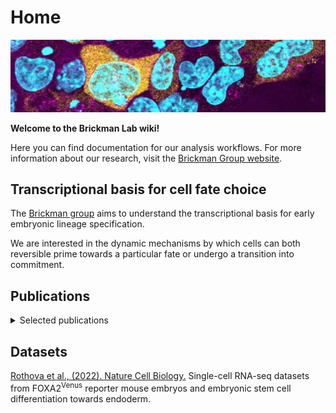 # Home

![BrickmanBanner](https://github.com/brickmanlab/.github/blob/master/profile/BrickmanBanner.png)

**Welcome to the Brickman Lab wiki!**

Here you can find documentation for our analysis workflows. For more information about our research, visit the
[Brickman Group website](https://renew.ku.dk/research/reseach-groups/brickman-group/).

## Transcriptional basis for cell fate choice

The [Brickman group](https://renew.ku.dk/research/reseach-groups/brickman-group/) aims to understand the transcriptional basis for early embryonic lineage specification.

We are interested in the dynamic mechanisms by which cells can both reversible prime towards a particular fate or undergo a transition into commitment.

## Publications

<details>
  <summary> Selected publications </summary>

Wong, Y. F., Kumar, Y., Proks, M., Herrera, J. A. R., Rothová,M. M., Monteiro, R. S., Pozzi, S., Jennings, R. E., Hanley, N. A., Bickmore, W. A., and Brickman, J. M. **(2023)**. [Expansion of ventral foregut is linked to changes in the enhancer landscape for organ-specific differentiation](https://www.nature.com/articles/s41556-022-01075-8). _Nature Cell Biology_, doi: 10.1038/s41556-022-01075-8.

Perera, M., Nissen, S. B., Proks, M., Pozzi, S., Monteiro, R. S., Trusina, A., and Brickman, J. M. **(2022)**. [Transcriptional heterogeneity and cell cycle regulation as central determinants of Primitive Endoderm priming](https://elifesciences.org/articles/78967). _eLife_, doi: 10.7554/eLife.78967.

Rothová, M. M., Nielsen, A. V., Proks, M., Wong, Y. F., Riveiro, A. R., Linneberg-Agerholm, M., David, E., Amit, I., Trusina, A., and Brickman, J. M. **(2022)**. [Identification of the central intermediate in the extra-embryonic to embryonic endoderm transition through single-cell transcriptomics](https://www.nature.com/articles/s41556-022-00923-x). _Nature Cell Biology_, doi: 10.1038/s41556-022-00923-x.

Riveiro, A. R., and Brickman, J. M. **(2020)**. [From pluripotency to totipotency: an experimentalist's guide to cellular potency](https://journals.biologists.com/dev/article/147/16/dev189845/223002/From-pluripotency-to-totipotency-an). _Development_, doi: 10.1242/dev.189845.

Hamilton, W.B., Mosesson, Y., Monteiro, R.S., Emdal, K.B., Knudsen, T.E., Francavilla, C., Barkai, N., Olsen, J.V. and Brickman, J.M. **(2019)**. [Dynamic lineage priming is driven via direct enhancer regulation by ERK](https://www.nature.com/articles/s41586-019-1732-z). _Nature_, doi: 10.1038/s41586-019-1732-z.

Weinert, B.T., Narita, T., Satpathy, S., Srinivasan, B., Hansen, B.K., Scholz, C., Hamilton, W.B., Zucconi, B.E., Wang, W.W., Liu, W.R., Brickman, J.M., Kesicki, E.A., Lai, A., Bromberg, K.D., Cole, P.A., and Choudhary, C. **(2018)**. [Time-Resolved Analysis Reveals Rapid Dynamics and Broad Scope of the CBP/p300 Acetylome](https://www.sciencedirect.com/science/article/pii/S0092867418305269?via%3Dihub). _Cell_ 174, 231-244.e212, doi:10.1016/j.cell.2018.04.033.

Anderson, K.G.V., Hamilton, W.B., Roske, F.V., Azad, A., Knudsen, T.E., Canham, M.A., Forrester, L.M., and Brickman, J.M. **(2017)**. [Insulin fine-tunes self-renewal pathways governing naive pluripotency and extra-embryonic endoderm](https://www.nature.com/articles/ncb3617). _Nature Cell Biology_ 19, 1164-1177, doi:10.1038/ncb3617.

Nissen, S.B., Perera, M., Gonzalez, J.M., Morgani, S.M., Jensen, M.H., Sneppen, K., Brickman, J.M.*, and Trusina, A.* **(2017)**. [Four simple rules that are sufficient to generate the mammalian blastocyst](https://journals.plos.org/plosbiology/article?id=10.1371/journal.pbio.2000737). _PLoS Biol_ 15, e2000737, doi:10.1371/journal.pbio.2000737.  *joint senior author

Migueles, R.P., Shaw, L., Rodrigues, N.P., May, G., Henseleit, K., Anderson, K.G., Goker, H., Jones, C.M., de Bruijn, M.F., Brickman, J.M., and Enver, T. **(2017)**. [Transcriptional regulation of Hhex in hematopoiesis and hematopoietic stem cell ontogeny](https://www.sciencedirect.com/science/article/pii/S0012160616306388?via%3Dihub). _Developmental Biology_ 424, 236-245, doi:10.1016/j.ydbio.2016.12.021.

Illingworth, R.S., Hölzenspies, J.J., Roske, F.V., Bickmore, W.A., and Brickman, J.M. **(2016)**. [Polycomb enables primitive endoderm lineage priming in embryonic stem cells](https://elifesciences.org/articles/14926). _Elife_ 5, doi:10.7554/eLife.14926.

Martin Gonzalez, J., Morgani, S.M., Bone, R.A., Bonderup, K., Abelchian, S., Brakebusch, C., and Brickman, J.M. **(2016)**. [Embryonic Stem Cell Culture Conditions Support Distinct States Associated with Different Developmental Stages and Potency](https://www.sciencedirect.com/science/article/pii/S2213671116301333?via%3Dihub). _Stem Cell Reports_ 7, 177-191, doi:10.1016/j.stemcr.2016.07.009.
</details>

## Datasets

[Rothova et al., (2022). Nature Cell Biology.](https://zenodo.org/record/6566016#.ZFoIu9JBxhF) Single-cell RNA-seq datasets from FOXA2<sup>Venus</sup> reporter mouse embryos and embryonic stem cell differentiation towards endoderm.
